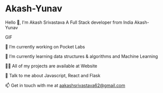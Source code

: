 # Akash-Yunav
Hello 👋, I'm Akash Srivastava
A Full Stack developer from India
Akash-Yunav



GIF

🔭 I’m currently working on Pocket Labs

🌱 I’m currently learning data structures & algorithms and Machine Learning

👨‍💻 All of my projects are available at Website

💬 Talk to me about Javascript, React and Flask

📫 Get in touch with me at aakashsrivastava62@gmail.com
